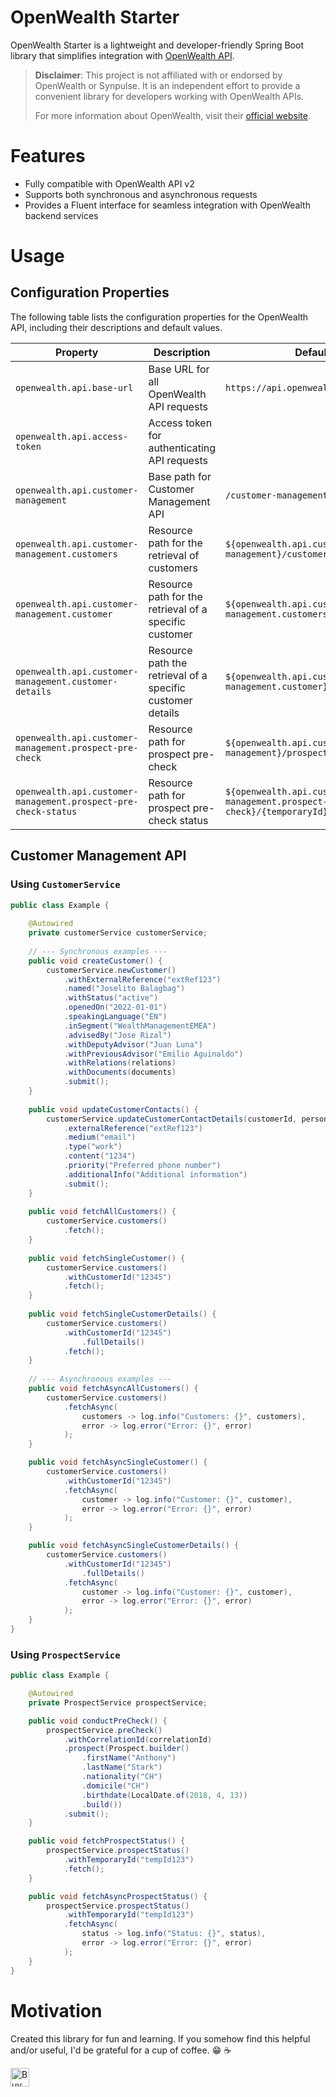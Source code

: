 # OpenWealth Starter

OpenWealth Starter is a lightweight and developer-friendly Spring Boot library that simplifies integration with [OpenWealth API](https://openwealth.synpulse8.com/).

>**Disclaimer**: This project is not affiliated with or endorsed by OpenWealth or Synpulse. It is an independent effort to provide a convenient library for developers working with OpenWealth APIs.
> 
> For more information about OpenWealth, visit their [official website](https://openwealth.synpulse8.com/).

# Features
- Fully compatible with OpenWealth API v2
- Supports both synchronous and asynchronous requests
- Provides a Fluent interface for seamless integration with OpenWealth backend services

# Usage

## Configuration Properties

The following table lists the configuration properties for the OpenWealth API, including their descriptions and default values.

| **Property**                                                   | **Description**                                             | **Default Value**                                                        |
|----------------------------------------------------------------|-------------------------------------------------------------|--------------------------------------------------------------------------|
| `openwealth.api.base-url`                                      | Base URL for all OpenWealth API requests                    | `https://api.openwealth.synpulse8.com/api`                               |
| `openwealth.api.access-token`                                  | Access token for authenticating API requests                |                                                                          |
| `openwealth.api.customer-management`                           | Base path for Customer Management API                       | `/customer-management/v2`                                                |
| `openwealth.api.customer-management.customers`                 | Resource path for the retrieval of customers                | `${openwealth.api.customer-management}/customers`                        |
| `openwealth.api.customer-management.customer`                  | Resource path for the retrieval of a specific customer      | `${openwealth.api.customer-management.customers}/{customerId}`           |
| `openwealth.api.customer-management.customer-details`          | Resource path the retrieval of a specific customer details  | `${openwealth.api.customer-management.customer}/customer-details`        |
| `openwealth.api.customer-management.prospect-pre-check`        | Resource path for prospect pre-check                        | `${openwealth.api.customer-management}/prospect-precheck`                |
| `openwealth.api.customer-management.prospect-pre-check-status` | Resource path for prospect pre-check status                 | `${openwealth.api.customer-management.prospect-pre-check}/{temporaryId}` |

## Customer Management API

### Using `CustomerService`
```java
public class Example {
    
    @Autowired
    private customerService customerService;
    
    // --- Synchronous examples ---
    public void createCustomer() {
        customerService.newCustomer()
            .withExternalReference("extRef123")
            .named("Joselito Balagbag")
            .withStatus("active")
            .openedOn("2022-01-01")
            .speakingLanguage("EN")
            .inSegment("WealthManagementEMEA")
            .advisedBy("Jose Rizal")
            .withDeputyAdvisor("Juan Luna")
            .withPreviousAdvisor("Emilio Aguinaldo")
            .withRelations(relations)
            .withDocuments(documents)
            .submit();
    }
    
    public void updateCustomerContacts() {
        customerService.updateCustomerContactDetails(customerId, personId)
            .externalReference("extRef123")
            .medium("email")
            .type("work")
            .content("1234")
            .priority("Preferred phone number")
            .additionalInfo("Additional information")
            .submit();
    }
    
    public void fetchAllCustomers() {
        customerService.customers()
            .fetch();
    }
    
    public void fetchSingleCustomer() {
        customerService.customers()
            .withCustomerId("12345")
            .fetch();
    }
    
    public void fetchSingleCustomerDetails() {
        customerService.customers()
            .withCustomerId("12345")
                .fullDetails()
            .fetch();
    }
    
    // --- Asynchronous examples ---
    public void fetchAsyncAllCustomers() {
        customerService.customers()
            .fetchAsync(
                customers -> log.info("Customers: {}", customers), 
                error -> log.error("Error: {}", error)
            );
    }

    public void fetchAsyncSingleCustomer() {
        customerService.customers()
            .withCustomerId("12345")
            .fetchAsync(
                customer -> log.info("Customer: {}", customer),
                error -> log.error("Error: {}", error)
            );
    }

    public void fetchAsyncSingleCustomerDetails() {
        customerService.customers()
            .withCustomerId("12345")
                .fullDetails()
            .fetchAsync(
                customer -> log.info("Customer: {}", customer),
                error -> log.error("Error: {}", error)
            );
    }
}
```

### Using `ProspectService`

```java
public class Example {

    @Autowired
    private ProspectService prospectService;

    public void conductPreCheck() {
        prospectService.preCheck()
            .withCorrelationId(correlationId)
            .prospect(Prospect.builder()
                .firstName("Anthony")
                .lastName("Stark")
                .nationality("CH")
                .domicile("CH")
                .birthdate(LocalDate.of(2018, 4, 13))
                .build())
            .submit();
    }

    public void fetchProspectStatus() {
        prospectService.prospectStatus()
            .withTemporaryId("tempId123")
            .fetch();
    }

    public void fetchAsyncProspectStatus() {
        prospectService.prospectStatus()
            .withTemporaryId("tempId123")
            .fetchAsync(
                status -> log.info("Status: {}", status),
                error -> log.error("Error: {}", error)
            );
    }
}
```


# Motivation
Created this library for fun and learning. If you somehow find this helpful and/or useful, I'd be grateful for a cup of coffee. :grin: :coffee:

<a href='https://ko-fi.com/acltabontabon' target='_blank'><img style='height:30px;' src='https://az743702.vo.msecnd.net/cdn/kofi3.png?v=1' border='0' alt='Buy Me a Coffee at ko-fi.com'></a>
